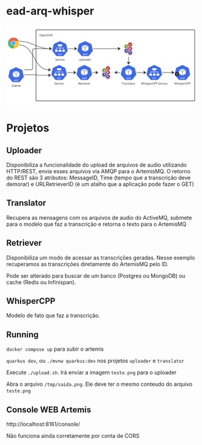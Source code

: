 # ead-arq-whisper

![alt text](image.png)

# Projetos

## Uploader
Disponibiliza a funcionalidade do upload de arquivos de audio utilizando HTTP/REST, envia esses arquivos via AMQP para o ArtemisMQ.
O retorno do REST são 3 atributos: MessageID, Time (tempo que a transcrição deve demorar) e URLRetrieverID (é um atalho que a aplicação pode fazer o GET)

## Translator
Recupera as mensagens com os arquivos de audio do ActiveMQ, submete para o modelo que faz a transcrição e retorna o texto para o ArtemisMQ

## Retriever
Disponibiliza um modo de acessar as transcrições geradas. Nesse exemplo recuperamos as transcrições diretamente do ArtemisMQ pelo ID.

Pode ser alterado para buscar de um banco (Postgres ou MongoDB) ou cache (Redis ou Infinispan).

## WhisperCPP
Modelo de fato que faz a transcrição.


## Running

`docker compose up` para subir o artemis

`quarkus dev`, ou `./mvnw quarkus:dev` nos projetos `uploader` e `translator`

Execute `./upload.sh`. Irá enviar a imagem `teste.png` para o uploader

Abra o arquivo `/tmp/saida.png`. Ele deve ter o mesmo conteudo do arquivo `teste.png`

## Console WEB Artemis
http://localhost:8161/console/

Não funciona ainda corretamente por conta de CORS